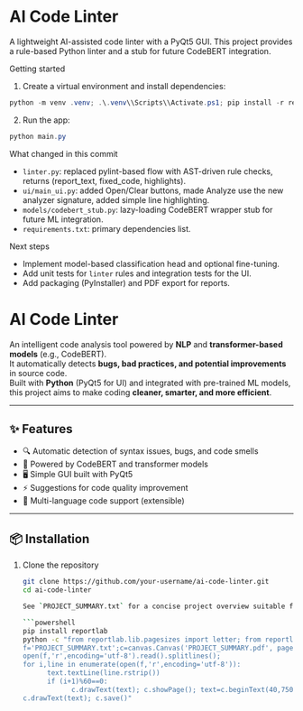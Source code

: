 # AI Code Linter

A lightweight AI-assisted code linter with a PyQt5 GUI. This project provides a rule-based Python linter and a stub for future CodeBERT integration.

Getting started

1. Create a virtual environment and install dependencies:

```powershell
python -m venv .venv; .\.venv\\Scripts\\Activate.ps1; pip install -r requirements.txt
```

2. Run the app:

```powershell
python main.py
```

What changed in this commit

- `linter.py`: replaced pylint-based flow with AST-driven rule checks, returns (report_text, fixed_code, highlights).
- `ui/main_ui.py`: added Open/Clear buttons, made Analyze use the new analyzer signature, added simple line highlighting.
- `models/codebert_stub.py`: lazy-loading CodeBERT wrapper stub for future ML integration.
- `requirements.txt`: primary dependencies list.

Next steps

- Implement model-based classification head and optional fine-tuning.
- Add unit tests for `linter` rules and integration tests for the UI.
- Add packaging (PyInstaller) and PDF export for reports.

# AI Code Linter  

An intelligent code analysis tool powered by **NLP** and **transformer-based models** (e.g., CodeBERT).  
It automatically detects **bugs, bad practices, and potential improvements** in source code.  
Built with **Python** (PyQt5 for UI) and integrated with pre-trained ML models, this project aims to make coding **cleaner, smarter, and more efficient**.  

---

## ✨ Features
- 🔍 Automatic detection of syntax issues, bugs, and code smells  
- 🤖 Powered by CodeBERT and transformer models  
- 🖥️ Simple GUI built with PyQt5  
- ⚡ Suggestions for code quality improvement  
- 📂 Multi-language code support (extensible)  

---

## 📦 Installation  

1. Clone the repository  
   ```bash
   git clone https://github.com/your-username/ai-code-linter.git
   cd ai-code-linter

   See `PROJECT_SUMMARY.txt` for a concise project overview suitable for submission. If you need a PDF of the summary and have Python available, you can create one locally after installing `reportlab`:

   ```powershell
   pip install reportlab
   python -c "from reportlab.lib.pagesizes import letter; from reportlab.pdfgen import canvas; import sys
   f='PROJECT_SUMMARY.txt';c=canvas.Canvas('PROJECT_SUMMARY.pdf', pagesize=letter); text=c.beginText(40,750)
   open(f,'r',encoding='utf-8').read().splitlines();
   for i,line in enumerate(open(f,'r',encoding='utf-8')):
         text.textLine(line.rstrip())
         if (i+1)%60==0:
               c.drawText(text); c.showPage(); text=c.beginText(40,750)
   c.drawText(text); c.save()"
   ```

